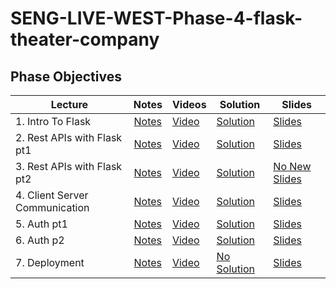 # SENG-LIVE-WEST-Phase-4-flask-theater-company

## Phase Objectives



| Lecture                        |                                                          Notes                                                          | Videos     | Solution         | Slides      |
| ------------------------------ | :---------------------------------------------------------------------------------------------------------------------: | ---------- | ---------------- | ----------- |
| 1. Intro To Flask              | [Notes](https://docs.google.com/document/d/1vYLMPgKqkaIcd_wbEBkVtYwBjfGav_7KV6J6S2r52DQ/edit#bookmark=kix.6nc1fnq77upi) | [Video](https://www.youtube.com/watch?v=WL4xHEC2su0) | [Solution](https://github.com/learn-co-students/SENG-WEST-061223-phase-4-python-flask-theater-company/tree/01-solution/01-intro-to-flask)    | [Slides](https://raw.githack.com/learn-co-students/SENG-WEST-061223-phase-4-python-flask-theater-company/main/01-intro-to-flask/assets/export/index.html) |
| 2. Rest APIs with Flask pt1    | [Notes](https://docs.google.com/document/d/1vYLMPgKqkaIcd_wbEBkVtYwBjfGav_7KV6J6S2r52DQ/edit#bookmark=kix.vn389t3axxgm) | [Video](https://www.youtube.com/watch?v=_NApUihlnjU) | [Solution](https://github.com/learn-co-students/SENG-WEST-061223-phase-4-python-flask-theater-company/tree/02-solution/02-REST-API-Flask-pt1)    | [Slides](https://raw.githack.com/learn-co-students/SENG-WEST-061223-phase-4-python-flask-theater-company/main/02-REST-API-Flask-pt1/assets/export/index.html) |
| 3. Rest APIs with Flask pt2    | [Notes](https://docs.google.com/document/d/1vYLMPgKqkaIcd_wbEBkVtYwBjfGav_7KV6J6S2r52DQ/edit#bookmark=kix.j5nclueteidq) | [Video](https://www.youtube.com/watch?v=ME_kL2L00QU) | [Solution](https://github.com/learn-co-students/SENG-WEST-061223-phase-4-python-flask-theater-company/tree/03-solution/03-REST-API-Flask-pt2)    | [No New Slides](#) |
| 4. Client Server Communication | [Notes](https://docs.google.com/document/d/1vYLMPgKqkaIcd_wbEBkVtYwBjfGav_7KV6J6S2r52DQ/edit#bookmark=kix.15iol9bjtawr) | [Video](#) | [Solution](#)    | [Slides](#) |
| 5. Auth pt1                    | [Notes](https://docs.google.com/document/d/1QPxBsJi0XHnCY4HyyIooP0ST49nCHYgb3IV4-6N9ENY/edit#bookmark=kix.old7mtkt54cv) | [Video](#) | [Solution](#)    | [Slides](#) |
| 6. Auth p2                     | [Notes](https://docs.google.com/document/d/1QPxBsJi0XHnCY4HyyIooP0ST49nCHYgb3IV4-6N9ENY/edit#bookmark=kix.nzg8psyuiiyr) | [Video](#) | [Solution](#)    | [Slides](#) |
| 7. Deployment                  | [Notes](https://docs.google.com/document/d/1QPxBsJi0XHnCY4HyyIooP0ST49nCHYgb3IV4-6N9ENY/edit#bookmark=kix.21bjbcmorsmc) | [Video](#) | [No Solution](#) | [Slides](#) |
